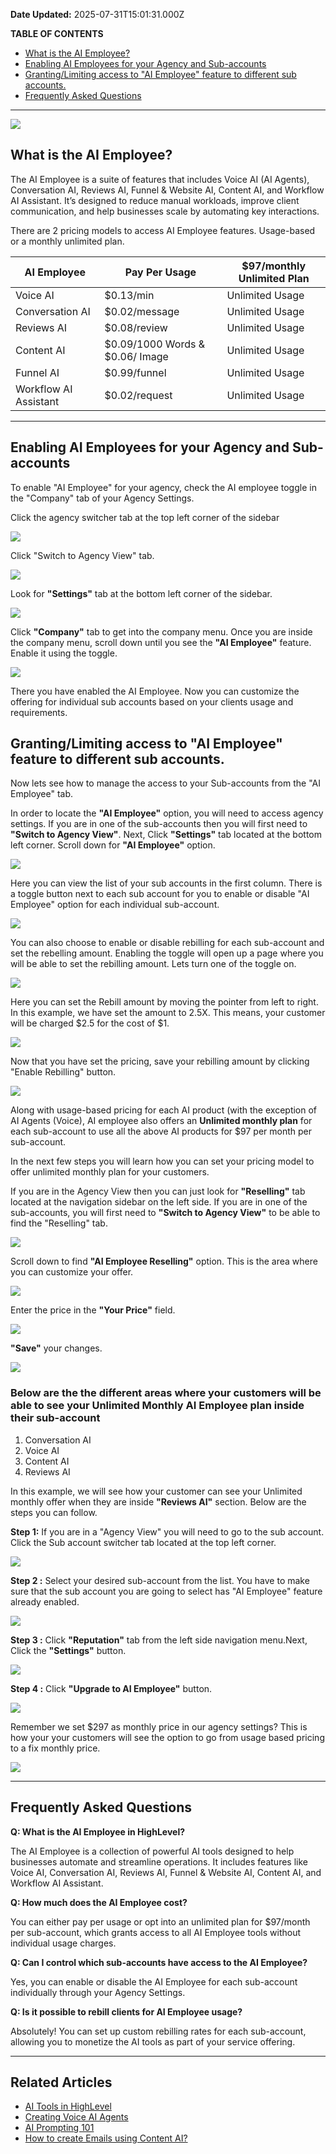 **Date Updated:** 2025-07-31T15:01:31.000Z

**TABLE OF CONTENTS**

* [What is the AI Employee? ](#What-is-the-AI-Employee?%C2%A0)
* [Enabling AI Employees for your Agency and Sub-accounts](#Enabling-AI-Employees-for-your-Agency-and-Sub-accounts)
* [Granting/Limiting access to "AI Employee" feature to different sub accounts.](#Granting/Limiting-access-to-)
* [Frequently Asked Questions](#Frequently-Asked-Questions)

---

![](https://s3.amazonaws.com/cdn.freshdesk.com/data/helpdesk/attachments/production/155035867506/original/WGu3j_2GJyTajvVza1jlniNtfHyfTuWaJA.png?1730484060)

##   

## **What is the AI Employee?**

  
The AI Employee is a suite of features that includes Voice AI (AI Agents), Conversation AI, Reviews AI, Funnel & Website AI, Content AI, and Workflow AI Assistant. It’s designed to reduce manual workloads, improve client communication, and help businesses scale by automating key interactions.

  
There are 2 pricing models to access AI Employee features. Usage-based or a monthly unlimited plan.

  
| AI Employee           | Pay Per Usage                   | $97/monthly Unlimited Plan |
| --------------------- | ------------------------------- | -------------------------- |
| Voice AI              | $0.13/min                       | Unlimited Usage            |
| Conversation AI       | $0.02/message                   | Unlimited Usage            |
| Reviews AI            | $0.08/review                    | Unlimited Usage            |
| Content AI            | $0.09/1000 Words & $0.06/ Image | Unlimited Usage            |
| Funnel AI             | $0.99/funnel                    | Unlimited Usage            |
| Workflow AI Assistant | $0.02/request                   | Unlimited Usage            |
  
  
---

## **Enabling AI Employees for your Agency and Sub-accounts**

  
To enable "AI Employee" for your agency, check the AI employee toggle in the "Company" tab of your Agency Settings.

  
Click the agency switcher tab at the top left corner of the sidebar  
  
![](https://s3.amazonaws.com/cdn.freshdesk.com/data/helpdesk/attachments/production/155035250194/original/csTsRYKtNpd8x_4xqldeb68fVInJlYP_dw.png?1729678321)
  
  
Click "Switch to Agency View" tab.  
  
![](https://s3.amazonaws.com/cdn.freshdesk.com/data/helpdesk/attachments/production/155035250266/original/IXEKNH9mhHOoJWvvpTHerGeTU1ibmtyRlw.png?1729678353)
  
  
Look for **"Settings"** tab at the bottom left corner of the sidebar.  
  
![](https://s3.amazonaws.com/cdn.freshdesk.com/data/helpdesk/attachments/production/155035250316/original/BN7NS3YzH2t9_IkekPvFvX6dlgcmU7Io2w.png?1729678395)
  
  
Click **"Company"** tab to get into the company menu. Once you are inside the company menu, scroll down until you see the **"AI Employee"** feature. Enable it using the toggle.  
  
![](https://s3.amazonaws.com/cdn.freshdesk.com/data/helpdesk/attachments/production/155035250692/original/Nd516DBxSr20TvWcIyLLsu49RbH-0WlIxA.jpeg?1729678634)
  
  
There you have enabled the AI Employee. Now you can customize the offering for individual sub accounts based on your clients usage and requirements.

  
## **Granting/Limiting access to "AI Employee" feature to different sub accounts.**

  
Now lets see how to manage the access to your Sub-accounts from the "AI Employee" tab.

  
In order to locate the **"AI Employee"** option, you will need to access agency settings. If you are in one of the sub-accounts then you will first need to **"Switch to Agency View"**. Next, Click **"Settings"** tab located at the bottom left corner. Scroll down for **"AI Employee"** option.  
  
![](https://s3.amazonaws.com/cdn.freshdesk.com/data/helpdesk/attachments/production/155035252687/original/x1sCue1IZF9qcbZnSv1UMIZQz59Jj33Pqw.png?1729679809)
  
  
Here you can view the list of your sub accounts in the first column. There is a toggle button next to each sub account for you to enable or disable "AI Employee" option for each individual sub-account.  
  
![](https://s3.amazonaws.com/cdn.freshdesk.com/data/helpdesk/attachments/production/155035253799/original/sIadcL0B3LifC-IJf4ZZ3eyRFpKRWMZNRA.png?1729680384)
  
  
You can also choose to enable or disable rebilling for each sub-account and set the rebelling amount. Enabling the toggle will open up a page where you will be able to set the rebilling amount. Lets turn one of the toggle on.

![](https://s3.amazonaws.com/cdn.freshdesk.com/data/helpdesk/attachments/production/155035253821/original/4IBiG9CB59YCjditzAp9WMsMBfSbN5VdHw.png?1729680413)
  
  
Here you can set the Rebill amount by moving the pointer from left to right. In this example, we have set the amount to 2.5X. This means, your customer will be charged $2.5 for the cost of $1.  
  
![](https://s3.amazonaws.com/cdn.freshdesk.com/data/helpdesk/attachments/production/155035309269/original/35n9vT_UcQCrSqsX2mLyAwvSfqev2lijvA.png?1729754512)  
  
Now that you have set the pricing, save your rebilling amount by clicking "Enable Rebilling" button.

![](https://s3.amazonaws.com/cdn.freshdesk.com/data/helpdesk/attachments/production/155035309287/original/0NHkV1vHWVCCL1tx5E7gmaEm4veeH8jlWg.png?1729754537)
  
  
Along with usage-based pricing for each AI product (with the exception of AI Agents (Voice), AI employee also offers an **Unlimited monthly plan** for each sub-account to use all the above AI products for $97 per month per sub-account.

  
In the next few steps you will learn how you can set your pricing model to offer unlimited monthly plan for your customers.

  
If you are in the Agency View then you can just look for **"Reselling"** tab located at the navigation sidebar on the left side. If you are in one of the sub-accounts, you will first need to **"Switch to Agency View"** to be able to find the "Reselling" tab.

![](https://s3.amazonaws.com/cdn.freshdesk.com/data/helpdesk/attachments/production/155035276050/original/06XKxUE4kLhUTE6GwzNvW7goRuC8j4JKGg.png?1729693831)
  
  
Scroll down to find **"AI Employee Reselling"** option. This is the area where you can customize your offer.  
  
![](https://s3.amazonaws.com/cdn.freshdesk.com/data/helpdesk/attachments/production/155035276926/original/Y6z5rF0w1rQYy3PpbRF6o8z6v5myFfZLlA.png?1729694396)
  
  
Enter the price in the **"Your Price"** field.  
  
![](https://s3.amazonaws.com/cdn.freshdesk.com/data/helpdesk/attachments/production/155035277068/original/xq_WFLlO-oO-UhYnim6YRgPJYdYn45Si5A.png?1729694491)
  
  
**"Save"** your changes.  
  
![](https://s3.amazonaws.com/cdn.freshdesk.com/data/helpdesk/attachments/production/155035277481/original/LhcqB-9W4sJpsYrVN72SulDMaZNlqXY8cw.png?1729694709)

###   

### Below are the the different areas where your customers will be able to see your **Unlimited Monthly AI Employee plan** inside their sub-account

1. Conversation AI
2. Voice AI
3. Content AI
4. Reviews AI

  
In this example, we will see how your customer can see your Unlimited monthly offer when they are inside **"Reviews AI"** section. Below are the steps you can follow.

  
**Step 1:** If you are in a "Agency View" you will need to go to the sub account. Click the Sub account switcher tab located at the top left corner.  
  
![](https://s3.amazonaws.com/cdn.freshdesk.com/data/helpdesk/attachments/production/155035279920/original/jR_PCoXUKxSDXW_GwB6xYxMYpe0qWpMaCg.png?1729696353)
  
  
**Step 2 :** Select your desired sub-account from the list. You have to make sure that the sub account you are going to select has "AI Employee" feature already enabled.  
  
![](https://s3.amazonaws.com/cdn.freshdesk.com/data/helpdesk/attachments/production/155035279969/original/aMizL5uCG0byuEonXUqk0RUxBmcsGxCYdw.png?1729696367)
  
  
**Step 3 :** Click **"Reputation"** tab from the left side navigation menu.Next, Click the **"Settings"** button.  
  
![](https://s3.amazonaws.com/cdn.freshdesk.com/data/helpdesk/attachments/production/155035279429/original/ExTob34SD2Ls0eGK8QevTDHw2ckHyyzkcQ.png?1729695945)
  
  
**Step 4 :** Click **"Upgrade to AI Employee"** button.  
  
![](https://s3.amazonaws.com/cdn.freshdesk.com/data/helpdesk/attachments/production/155035279511/original/wAL5U-2d9PkLvUVaozLQPO3w27zxgC1b9Q.png?1729696029)
  
  
Remember we set $297 as monthly price in our agency settings? This is how your your customers will see the option to go from usage based pricing to a fix monthly price.  
  
![](https://s3.amazonaws.com/cdn.freshdesk.com/data/helpdesk/attachments/production/155035279224/original/Uhv565b6Iy_2UMkMDZGf85tvTF17HJegcA.png?1729695777)

---

## **Frequently Asked Questions**

  
**Q: What is the AI Employee in HighLevel?**

The AI Employee is a collection of powerful AI tools designed to help businesses automate and streamline operations. It includes features like Voice AI, Conversation AI, Reviews AI, Funnel & Website AI, Content AI, and Workflow AI Assistant.

  
**Q: How much does the AI Employee cost?**

You can either pay per usage or opt into an unlimited plan for $97/month per sub-account, which grants access to all AI Employee tools without individual usage charges.

  
**Q: Can I control which sub-accounts have access to the AI Employee?**

Yes, you can enable or disable the AI Employee for each sub-account individually through your Agency Settings.

  
**Q: Is it possible to rebill clients for AI Employee usage?**

Absolutely! You can set up custom rebilling rates for each sub-account, allowing you to monetize the AI tools as part of your service offering.

---

## **Related Articles**

  
* [AI Tools in HighLevel](https://help.gohighlevel.com/en/support/solutions/articles/155000002166)
* [Creating Voice AI Agents](https://help.gohighlevel.com/en/support/solutions/articles/155000004107)
* [AI Prompting 101](https://help.gohighlevel.com/en/support/solutions/articles/155000002254)
* [How to create Emails using Content AI?](https://help.gohighlevel.com/en/support/solutions/articles/48001236751)